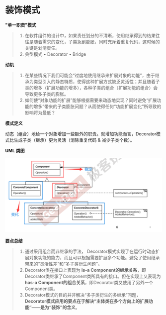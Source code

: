 # 装饰模式

**"单一职责"模式**

> 1. 在软件组件的设计中，如果责任划分的不清晰，使用继承得到的结果往往是随着需求的变化，子类急剧膨胀，同时充斥着重复代码，这时候的关键是划清责任。
> 2. 典型模式
>    • Decorator
>    • Bridge

**动机**

> 1. 在某些情况下我们可能会“过度地使用继承来扩展对象的功能”，由于继承为类型引入的静态特质，使得这种扩展方式缺乏灵活性；并且随着子类的增多（扩展功能的增多），各种子类的组合（扩展功能的组合）会导致更多子类的膨胀。
> 2. 如何使“对象功能的扩展”能够根据需要来动态地实现？同时避免“扩展功能的增多”带来的子类膨胀问题？从而使得任何“功能扩展变化”所导致的影响将为最低？

**模式定义**

动态（组合）地给一个对象增加一些额外的职责。就增加功能而言，Decorator模式比生成子类（继承）更为灵活（消除重复代码 & 减少子类个数）。

**UML 类图**

![](figure/decoration.png)

**要点总结**

> 1. 通过采用组合而非继承的手法， Decorator模式实现了在运行时动态扩展对象功能的能力，而且可以根据需要扩展多个功能。避免了使用继承带来的“灵活性差”和“多子类衍生问题”。
> 2. Decorator类在接口上表现为 **is-a Component的继承关系**，即Decorator类继承了Component类所具有的接口。但在实现上又表现为 **has-a Component的组合关系**，即Decorator类又使用了另外一个Component类。
> 3. Decorator模式的目的并非解决“多子类衍生的多继承”问题，**Decorator模式应用的要点在于解决“主体类在多个方向上的扩展功能”——是为“装饰”的含义**。

